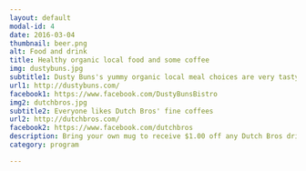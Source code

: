 ```yaml
---
layout: default
modal-id: 4
date: 2016-03-04
thumbnail: beer.png
alt: Food and drink
title: Healthy organic local food and some coffee
img: dustybuns.jpg
subtitle1: Dusty Buns's yummy organic local meal choices are very tasty
url1: http://dustybuns.com/
facebook1: https://www.facebook.com/DustyBunsBistro
img2: dutchbros.jpg
subtitle2: Everyone likes Dutch Bros' fine coffees
url2: http://dutchbros.com/
facebook2: https://www.facebook.com/dutchbros
description: Bring your own mug to receive $1.00 off any Dutch Bros drink
category: program

---
```

